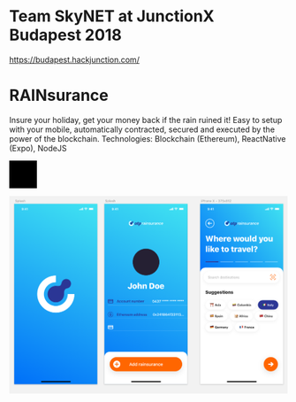 # Team SkyNET at JunctionX Budapest 2018
https://budapest.hackjunction.com/

# RAINsurance
Insure your holiday, get your money back if the rain ruined it! Easy to setup with your mobile, automatically contracted, secured and executed by the power of the blockchain.
Technologies: Blockchain (Ethereum), ReactNative (Expo), NodeJS

<div style="background:black;width:50px;height:50px;"></div>



![alt text](https://github.com/eshton/junctionx-bp-2018/blob/master/rainsurance_design/1-2-3.png?raw=true)
